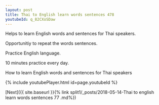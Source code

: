 ```yaml
---
layout: post
title: Thai to English learn words sentences 478 
youtubeId: q_82CXoSDaw
---
```

 
 
Helps to learn English words and sentences for Thai speakers.

Opportunitiy to repeat the words sentences. 

Practice English language. 
 
10 minutes practice every day. 
 
How to learn English words and sentences for Thai speakers 
 
{% include youtubePlayer.html id=page.youtubeId %}
 
 
[Next]({{ site.baseurl }}{% link  split1/_posts/2018-05-14-Thai to english learn words sentences 77 .md%})
 
